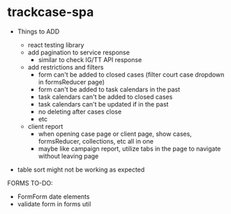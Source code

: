 # trackcase-spa

* Things to ADD
  * react testing library
  * add pagination to service response
    * similar to check IG/TT API response
  * add restrictions and filters
    * form can't be added to closed cases (filter court case dropdown in formsReducer page)
    * form can't be added to task calendars in the past
    * task calendars can't be added to closed cases
    * task calendars can't be updated if in the past
    * no deleting after cases close
    * etc
  * client report
    * when opening case page or client page, show cases, formsReducer, collections, etc all in one
    * maybe like campaign report, utilize tabs in the page to navigate without leaving page

* table sort might not be working as expected

FORMS TO-DO:
* FormForm date elements
* validate form in forms util
